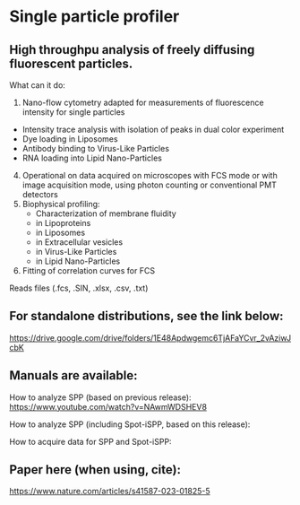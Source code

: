 # Single particle profiler
## High throughpu analysis of freely diffusing fluorescent particles.

What can it do:

1.  Nano-flow cytometry adapted for measurements of fluorescence intensity for single particles
   - Intensity trace analysis with isolation of peaks in dual color experiment
   - Dye loading in Liposomes
   - Antibody binding to Virus-Like Particles
   - RNA loading into Lipid Nano-Particles
4. Operational on data acquired on microscopes with FCS mode or with image acquisition mode, using photon counting or conventional PMT detectors
3. Biophysical profiling:
   - Characterization of membrane fluidity
   - in Lipoproteins
   - in Liposomes
   - in Extracellular vesicles
   - in Virus-Like Particles
   - in Lipid Nano-Particles
4. Fitting of correlation curves for FCS


Reads files (.fcs, .SIN, .xlsx, .csv, .txt)

## For standalone distributions, see the link below:
https://drive.google.com/drive/folders/1E48Apdwgemc6TjAFaYCvr_2vAziwJcbK

## Manuals are available: 
How to analyze SPP (based on previous release):
https://www.youtube.com/watch?v=NAwmWDSHEV8

How to analyze SPP (including Spot-iSPP, based on this release):

How to acquire data for SPP and Spot-iSPP:

## Paper here (when using, cite):
https://www.nature.com/articles/s41587-023-01825-5
 
